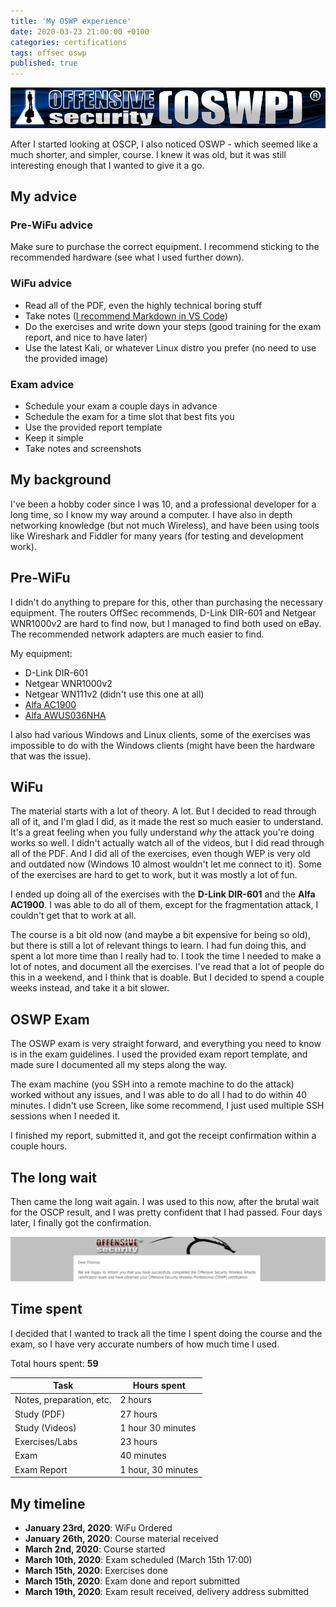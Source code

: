 ```yaml
---
title: 'My OSWP experience'
date: 2020-03-23 21:00:00 +0100
categories: certifications
tags: offsec oswp
published: true
---
```


![](/assets/images/oswp/oswp.png)

After I started looking at OSCP, I also noticed OSWP - which seemed like a much shorter, and simpler, course. I knew it was old, but it was still interesting enough that I wanted to give it a go.

## My advice

### Pre-WiFu advice

Make sure to purchase the correct equipment. I recommend sticking to the recommended hardware (see what I used further down).

### WiFu advice

-   Read all of the PDF, even the highly technical boring stuff
-   Take notes ([I recommend Markdown in VS Code](/using-vs-code-for-note-taking))
-   Do the exercises and write down your steps (good training for the exam report, and nice to have later)
-   Use the latest Kali, or whatever Linux distro you prefer (no need to use the provided image)

### Exam advice

-   Schedule your exam a couple days in advance
-   Schedule the exam for a time slot that best fits you
-   Use the provided report template
-   Keep it simple
-   Take notes and screenshots

## My background

I've been a hobby coder since I was 10, and a professional developer for a long time, so I know my way around a computer. I have also in depth networking knowledge (but not much Wireless), and have been using tools like Wireshark and Fiddler for many years (for testing and development work).

## Pre-WiFu

I didn't do anything to prepare for this, other than purchasing the necessary equipment. The routers OffSec recommends, D-Link DIR-601 and Netgear WNR1000v2 are hard to find now, but I managed to find both used on eBay. The recommended network adapters are much easier to find.

My equipment:

-   D-Link DIR-601
-   Netgear WNR1000v2
-   Netgear WN111v2 (didn't use this one at all)
-   [Alfa AC1900](https://www.amazon.com/gp/product/B01MZD7Z76)
-   [Alfa AWUS036NHA](https://www.amazon.com/gp/product/B004Y6MIXS)

I also had various Windows and Linux clients, some of the exercises was impossible to do with the Windows clients (might have been the hardware that was the issue).

## WiFu

The material starts with a lot of theory. A lot. But I decided to read through all of it, and I'm glad I did, as it made the rest so much easier to understand. It's a great feeling when you fully understand _why_ the attack you're doing works so well. I didn't actually watch all of the videos, but I did read through all of the PDF. And I did all of the exercises, even though WEP is very old and outdated now (Windows 10 almost wouldn't let me connect to it). Some of the exercises are hard to get to work, but it was mostly a lot of fun.

I ended up doing all of the exercises with the **D-Link DIR-601** and the **Alfa AC1900**. I was able to do all of them, except for the fragmentation attack, I couldn't get that to work at all.

The course is a bit old now (and maybe a bit expensive for being so old), but there is still a lot of relevant things to learn. I had fun doing this, and spent a lot more time than I really had to. I took the time I needed to make a lot of notes, and document all the exercises. I've read that a lot of people do this in a weekend, and I think that is doable. But I decided to spend a couple weeks instead, and take it a bit slower.

## OSWP Exam

The OSWP exam is very straight forward, and everything you need to know is in the exam guidelines. I used the provided exam report template, and made sure I documented all my steps along the way.

The exam machine (you SSH into a remote machine to do the attack) worked without any issues, and I was able to do all I had to do within 40 minutes. I didn't use Screen, like some recommend, I just used multiple SSH sessions when I needed it.

I finished my report, submitted it, and got the receipt confirmation within a couple hours.

## The long wait

Then came the long wait again. I was used to this now, after the brutal wait for the OSCP result, and I was pretty confident that I had passed. Four days later, I finally got the confirmation.

![](/assets/images/oswp/result.png)

## Time spent

I decided that I wanted to track all the time I spent doing the course and the exam, so I have very accurate numbers of how much time I used.

Total hours spent: **59**

| Task                     | Hours spent        |
| ------------------------ | ------------------ |
| Notes, preparation, etc. | 2 hours            |
| Study (PDF)              | 27 hours           |
| Study (Videos)           | 1 hour 30 minutes  |
| Exercises/Labs           | 23 hours           |
| Exam                     | 40 minutes         |
| Exam Report              | 1 hour, 30 minutes |

## My timeline

-   **January 23rd, 2020**: WiFu Ordered
-   **January 26th, 2020**: Course material received
-   **March 2nd, 2020**: Course started
-   **March 10th, 2020**: Exam scheduled (March 15th 17:00)
-   **March 15th, 2020**: Exercises done
-   **March 15th, 2020**: Exam done and report submitted
-   **March 19th, 2020**: Exam result received, delivery address submitted
